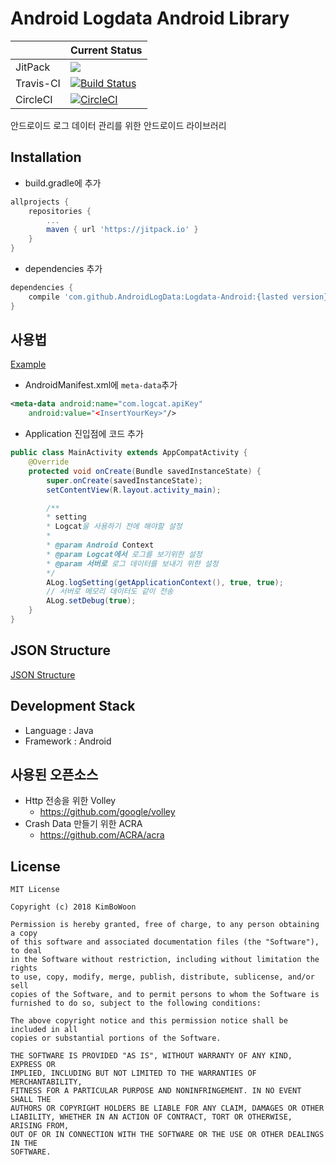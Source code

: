 # Android Logdata Android Library
|  | Current Status |
|--------|--------|
| JitPack | [![](https://jitpack.io/v/AndroidLogData/Logdata-Android.svg)](https://jitpack.io/#AndroidLogData/Logdata-Android) |
| Travis-CI | [![Build Status](https://travis-ci.org/AndroidLogData/ALog.svg?branch=develop)](https://travis-ci.org/AndroidLogData/ALog) |
| CircleCI | [![CircleCI](https://circleci.com/gh/AndroidLogData/ALog/tree/develop.svg?style=svg)](https://circleci.com/gh/AndroidLogData/ALog/tree/develop) |

안드로이드 로그 데이터 관리를 위한 안드로이드 라이브러리

## Installation
* build.gradle에 추가
```gradle
allprojects {
    repositories {
        ...
        maven { url 'https://jitpack.io' }
    }
}
```

* dependencies 추가
```gradle
dependencies {
    compile 'com.github.AndroidLogData:Logdata-Android:{lasted version}'
}
```

## 사용법
[Example](https://github.com/AndroidLogData/Logdata-Android/tree/develop/example)
* AndroidManifest.xml에 ```meta-data```추가
```xml
<meta-data android:name="com.logcat.apiKey"
	android:value="<InsertYourKey>"/>
```
* Application 진입점에 코드 추가
```java
public class MainActivity extends AppCompatActivity {
    @Override
    protected void onCreate(Bundle savedInstanceState) {
        super.onCreate(savedInstanceState);
        setContentView(R.layout.activity_main);

        /**
        * setting
        * Logcat을 사용하기 전에 해야할 설정
        *
        * @param Android Context
        * @param Logcat에서 로그를 보기위한 설정
        * @param 서버로 로그 데이터를 보내기 위한 설정
        */
        ALog.logSetting(getApplicationContext(), true, true);
        // 서버로 메모리 데이터도 같이 전송
        ALog.setDebug(true);
    }
}
```

## JSON Structure
[JSON Structure](https://github.com/AndroidLogData/Logdata-Server-Spring/wiki/JSON-Data)

## Development Stack
* Language : Java
* Framework : Android

## 사용된 오픈소스
* Http 전송을 위한 Volley
	* https://github.com/google/volley
* Crash Data 만들기 위한 ACRA
	* https://github.com/ACRA/acra

## License
```
MIT License

Copyright (c) 2018 KimBoWoon

Permission is hereby granted, free of charge, to any person obtaining a copy
of this software and associated documentation files (the "Software"), to deal
in the Software without restriction, including without limitation the rights
to use, copy, modify, merge, publish, distribute, sublicense, and/or sell
copies of the Software, and to permit persons to whom the Software is
furnished to do so, subject to the following conditions:

The above copyright notice and this permission notice shall be included in all
copies or substantial portions of the Software.

THE SOFTWARE IS PROVIDED "AS IS", WITHOUT WARRANTY OF ANY KIND, EXPRESS OR
IMPLIED, INCLUDING BUT NOT LIMITED TO THE WARRANTIES OF MERCHANTABILITY,
FITNESS FOR A PARTICULAR PURPOSE AND NONINFRINGEMENT. IN NO EVENT SHALL THE
AUTHORS OR COPYRIGHT HOLDERS BE LIABLE FOR ANY CLAIM, DAMAGES OR OTHER
LIABILITY, WHETHER IN AN ACTION OF CONTRACT, TORT OR OTHERWISE, ARISING FROM,
OUT OF OR IN CONNECTION WITH THE SOFTWARE OR THE USE OR OTHER DEALINGS IN THE
SOFTWARE.
```
